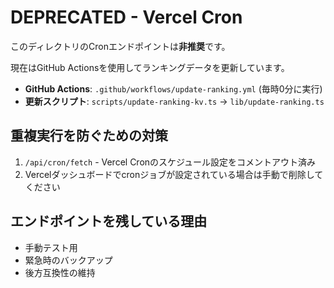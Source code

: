 # DEPRECATED - Vercel Cron

このディレクトリのCronエンドポイントは**非推奨**です。

現在はGitHub Actionsを使用してランキングデータを更新しています。

- **GitHub Actions**: `.github/workflows/update-ranking.yml` (毎時0分に実行)
- **更新スクリプト**: `scripts/update-ranking-kv.ts` → `lib/update-ranking.ts`

## 重複実行を防ぐための対策

1. `/api/cron/fetch` - Vercel Cronのスケジュール設定をコメントアウト済み
2. Vercelダッシュボードでcronジョブが設定されている場合は手動で削除してください

## エンドポイントを残している理由

- 手動テスト用
- 緊急時のバックアップ
- 後方互換性の維持